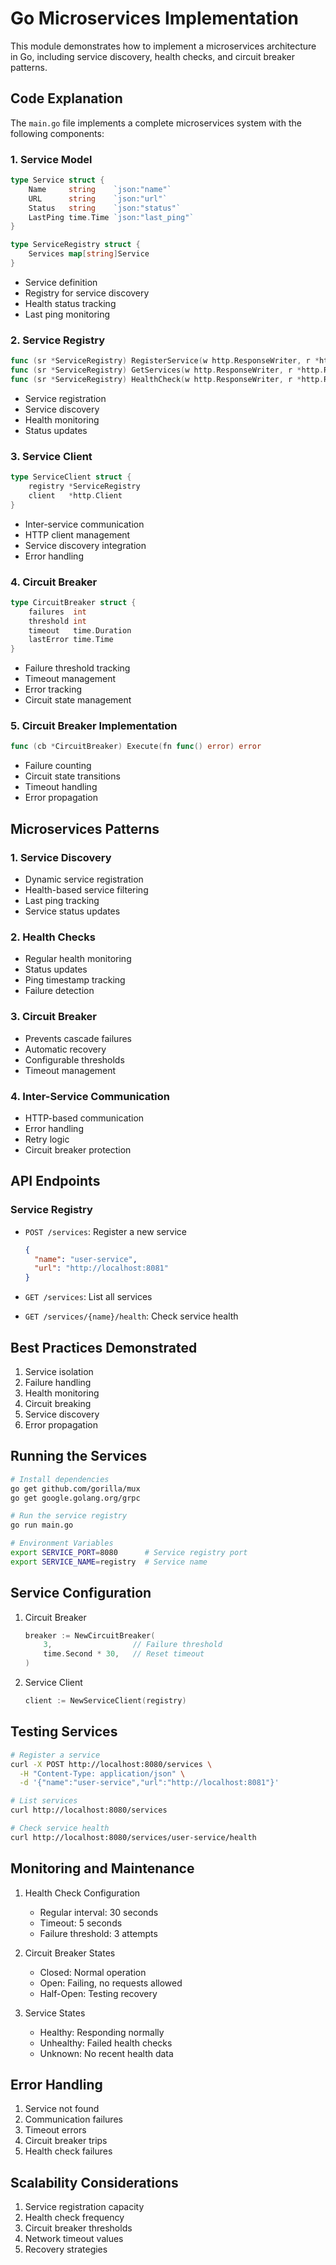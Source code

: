 # Go Microservices Implementation

This module demonstrates how to implement a microservices architecture in Go, including service discovery, health checks, and circuit breaker patterns.

## Code Explanation

The `main.go` file implements a complete microservices system with the following components:

### 1. Service Model
```go
type Service struct {
    Name     string    `json:"name"`
    URL      string    `json:"url"`
    Status   string    `json:"status"`
    LastPing time.Time `json:"last_ping"`
}

type ServiceRegistry struct {
    Services map[string]Service
}
```
- Service definition
- Registry for service discovery
- Health status tracking
- Last ping monitoring

### 2. Service Registry
```go
func (sr *ServiceRegistry) RegisterService(w http.ResponseWriter, r *http.Request)
func (sr *ServiceRegistry) GetServices(w http.ResponseWriter, r *http.Request)
func (sr *ServiceRegistry) HealthCheck(w http.ResponseWriter, r *http.Request)
```
- Service registration
- Service discovery
- Health monitoring
- Status updates

### 3. Service Client
```go
type ServiceClient struct {
    registry *ServiceRegistry
    client   *http.Client
}
```
- Inter-service communication
- HTTP client management
- Service discovery integration
- Error handling

### 4. Circuit Breaker
```go
type CircuitBreaker struct {
    failures  int
    threshold int
    timeout   time.Duration
    lastError time.Time
}
```
- Failure threshold tracking
- Timeout management
- Error tracking
- Circuit state management

### 5. Circuit Breaker Implementation
```go
func (cb *CircuitBreaker) Execute(fn func() error) error
```
- Failure counting
- Circuit state transitions
- Timeout handling
- Error propagation

## Microservices Patterns

### 1. Service Discovery
- Dynamic service registration
- Health-based service filtering
- Last ping tracking
- Service status updates

### 2. Health Checks
- Regular health monitoring
- Status updates
- Ping timestamp tracking
- Failure detection

### 3. Circuit Breaker
- Prevents cascade failures
- Automatic recovery
- Configurable thresholds
- Timeout management

### 4. Inter-Service Communication
- HTTP-based communication
- Error handling
- Retry logic
- Circuit breaker protection

## API Endpoints

### Service Registry
- `POST /services`: Register a new service
  ```json
  {
    "name": "user-service",
    "url": "http://localhost:8081"
  }
  ```

- `GET /services`: List all services
- `GET /services/{name}/health`: Check service health

## Best Practices Demonstrated
1. Service isolation
2. Failure handling
3. Health monitoring
4. Circuit breaking
5. Service discovery
6. Error propagation

## Running the Services
```bash
# Install dependencies
go get github.com/gorilla/mux
go get google.golang.org/grpc

# Run the service registry
go run main.go

# Environment Variables
export SERVICE_PORT=8080      # Service registry port
export SERVICE_NAME=registry  # Service name
```

## Service Configuration
1. Circuit Breaker
   ```go
   breaker := NewCircuitBreaker(
       3,                  // Failure threshold
       time.Second * 30,   // Reset timeout
   )
   ```

2. Service Client
   ```go
   client := NewServiceClient(registry)
   ```

## Testing Services
```bash
# Register a service
curl -X POST http://localhost:8080/services \
  -H "Content-Type: application/json" \
  -d '{"name":"user-service","url":"http://localhost:8081"}'

# List services
curl http://localhost:8080/services

# Check service health
curl http://localhost:8080/services/user-service/health
```

## Monitoring and Maintenance
1. Health Check Configuration
   - Regular interval: 30 seconds
   - Timeout: 5 seconds
   - Failure threshold: 3 attempts

2. Circuit Breaker States
   - Closed: Normal operation
   - Open: Failing, no requests allowed
   - Half-Open: Testing recovery

3. Service States
   - Healthy: Responding normally
   - Unhealthy: Failed health checks
   - Unknown: No recent health data

## Error Handling
1. Service not found
2. Communication failures
3. Timeout errors
4. Circuit breaker trips
5. Health check failures

## Scalability Considerations
1. Service registration capacity
2. Health check frequency
3. Circuit breaker thresholds
4. Network timeout values
5. Recovery strategies
